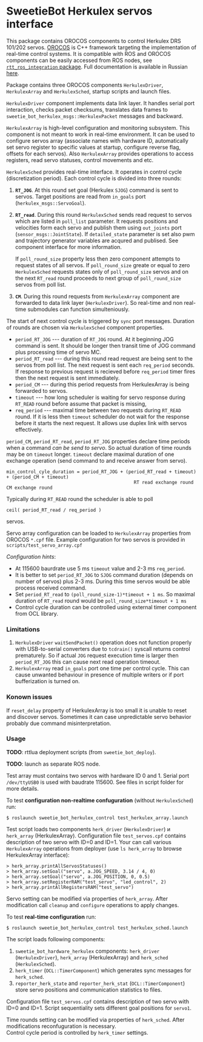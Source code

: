 SweetieBot Herkulex servos interface
======================================

This package contains OROCOS components to control Herkulex DRS 101/202 servos.
[OROCOS](http://orocos.org) is C++ framework targeting the implementation of real-time control systems. It is compatible with ROS and OROCOS 
components can be easily accessed from ROS nodes, see [`rtt_ros_integration` package](http://wiki.ros.org/rtt_ros_integration).
Full documentation is available in Russian [here](https://gitlab.com/sweetie-bot/sweetie_doc/wikis/components-herkulex-alt).

Package contains three OROCOS components `HerkulexDriver`, `HerkulexArray` and `HerkulexSched`, startup scripts and launch files.

`HerkulexDriver` component implements data link layer. It handles serial port interaction, checks packet checksums, translates data frames 
to `sweetie_bot_herkulex_msgs::HerkulexPacket` messages and backward. 

`HerkulexArray` is high-level configuration and monitoring subsystem. This component is not meant to work in real-time environment.
It can be used to configure servos array (associate names with hardware ID, automatically set servo register to specific values at startup,
configure reverse flag, offsets for each servos). Also `HerkulexArray` provides operations to access registers, read servo statuses, 
control movements and etc.

`HerkulexSched` provides real-time interface. It operates in control cycle (discretization period). Each control cycle is divided into three rounds:
1. **`RT_JOG`**. At this round set goal (Herkulex `SJOG`) command is sent to servos. Target positions are read from `in_goals` port (`herkulex_msgs::ServoGoal`).
1. **`RT_read`**. During this round `HerkulexSched` sends read request to servos which are listed in `poll_list` parameter. It requests positions and velocities 
    form each servo and publish them using `out_joints` port (`sensor_msgs::JointState`). If `detailed_state` parameter is set also pwm and trajectory generator variables 
    are acqured and publised. See component interface for more information.

    If `poll_round_size` property less then zero component attempts to request states of all servos. If `poll_round_size` greate or equal to zero 
    `HerkulexSched` requests states only of `poll_round_size` servos and on the next `RT_read` round proceeds to next group of `poll_round_size` servos from poll list.
1. **`CM`**. During this round requests from `HerkulexArray` component are forwarded to data link layer (`HerkulexDriver`). So real-time and non real-time
    submodules can function simulteniously.

The start of next control cycle is triggered by `sync` port messages. Duration of rounds are chosen via `HerkulexSched` component properties.

* `period_RT_JOG` --- duration of `RT_JOG` round. At it beginning JOG command is sent. It should be longer then transit time of JOG command plus processing time of servo MC.
* `period_RT_read` --- during this round read request are being sent to the servos from poll list. The next request is sent each `req_period` seconds. If response to previous 
    request is recieved before `req_period` timer fires then the next request is sent immediately.
* `period_CM` --- during this period requests from HerkulexArray is being forwarded to servos.
* `timeout` ---  how long scheduler is waiting for servo response during `RT_READ` round before assume that packet is missing,
* `req_period` ---  maximal time between two requests during `RT_READ` round. If it is less then `timeout` scheduler do not wait for the response before it starts the next request.
    It allows use duplex link with servos effectively.

`period_CM`, `period_RT_read`, `period_RT_JOG` properties declare time periods when a command *can be send to servo*. So actual duration of time rounds 
may be on `timeout` longer. `timeout` declare maximal duration of one exchange operation (send command to and receive answer from servo).

    min_control_cyle_duration = period_RT_JOG + (period_RT_read + timeout) + (period_CM + timeout) 
                                                   RT read exchange round     CM exchange round

Typically during `RT_READ` round the scheduler is able to poll 

    ceil( period_RT_read / req_period )

servos.

Servo array configuration can be loaded to `HerkulexArray` properties from OROCOS `*.cpf` file. Example configuration for two servos is provided in `scripts/test_servo_array.cpf`

*Configuration hints*: 
* At 115600 baurdrate use 5 ms `timeout` value and 2-3 ms `req_period`.
* It is better to set `period_RT_JOG` to `SJOG` command duration (depends on number of servos) plus 2-3 ms. During this time servos would be able process received command.
* Set `period_RT_read` to `(poll_round_size-1)*timeout + 1 ms`. So maximal duration of `RT_read` round would be `poll_round_size*timeout + 1 ms`
* Control cycle duration can be controlled using external timer component from OCL library.

### Limitations

1. `HerkulexDriver` `waitSendPacket()` operation does not function properly with USB-to-serial converters due to `tcdrain()` syscall returns control prematurely.
    So if actual `JOG` request execution time is larger then `period_RT_JOG` this can cause next read operation timeout.
2. `HerkulexArray` read `in_goals` port one time  per control cycle. This can cause unwanted behaviour in presence of multiple writers or if port bufferization is turned on.

### Konown issues

If `reset_delay` property of HerkulexArray is too small it is unable to reset and discover servos. Sometimes it can case unpredictable servo behavior 
probably due command misinterpretation.

### Usage

**TODO**: rttlua deployment scripts (from `sweetie_bot_deploy`).


**TODO**: launch as separate ROS node.


Test array must contains two servos with hardware ID 0 and 1. Serial port `/dev/ttyUSB0` is used with baudrate 115600.
See files in script folder for more details.

To test **configuration non-realtime confuguration** (without `HerkulexSched`) run:

    $ roslaunch sweetie_bot_herkulex_control test_herkulex_array.launch

Test script loads two components `herk_driver` (`HerkulexDriver`) и `herk_array` (HerkulexArray). 
Configuration file `test_servos.cpf` contains description of two servo with ID=0 and ID=1.
Your can call various `HerkulexArray` operations from deployer (use	`ls herk_array` to browse HerkulexArray interface):

    > herk_array.printAllServosStatuses()
    > herk_array.setGoal("servo", a.JOG_SPEED, 3.14 / 4, 0) 
    > herk_array.setGoal("servo", a.JOG_POSITION, 0, 0.5)
    > herk_array.setRegisterRAM("test_servo", "led_control", 2)
    > herk_array.printAllRegistersRAM("test_servo")

Servo setting can be modified via properties of `herk_array`. After modification call `cleanup` and `configure` operations to apply changes.

To test **real-time configuration** run:

    $ roslaunch sweetie_bot_herkulex_control test_herkulex_sched.launch

The script loads following components:
1. `sweetie_bot_hardware_herkulex` components: `herk_driver` (`HerkulexDriver`), `herk_array` (HerkulexArray) and `herk_sched` (`HerkulexSched`).
2. `herk_timer` (`OCL::TimerComponent`) which generates sync messages for `herk_sched`.
2. `reporter_herk_state` and `reporter_herk_stat` (`OCL::TimerComponent`) store servo positions and communication statistics to files.

Configuration file `test_servos.cpf` contains description of two servo with ID=0 and ID=1.
Script sequentiality sets different goal positions for `servo1`.

Time rounds setting can be modified via properties of `herk_sched`. After modifications reconfuguration is necessary.  
Control cycle period is controlled by `herk_timer` settings.

